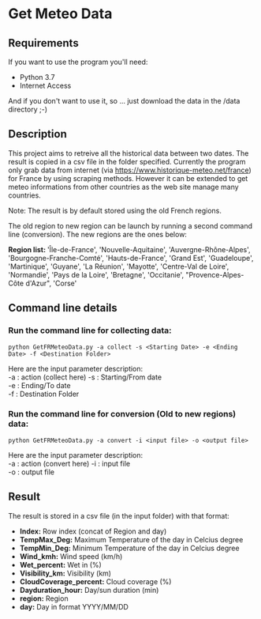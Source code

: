 # Get Meteo Data

## Requirements
If you want to use the program you'll need:  
* Python 3.7  
* Internet Access  

And if you don't want to use it, so ... just download the data in the /data directory ;-)

## Description
This project aims to retreive all the historical data between two dates. The result is copied in a csv file in the folder specified. Currently the program only grab data from internet (via https://www.historique-meteo.net/france) for France by using scraping methods. However it can be extended to get meteo informations from other countries as the web site manage many countries. 

Note: The result is by default stored using the old French regions.  

The old region to new region can be launch by running a second command line (conversion). The new regions are the ones below:  

<B>Region list: </b> 
'Île-de-France', 'Nouvelle-Aquitaine', 'Auvergne-Rhône-Alpes', 'Bourgogne-Franche-Comté', 'Hauts-de-France', 'Grand Est', 'Guadeloupe', 'Martinique', 'Guyane', 'La Réunion', 'Mayotte', 'Centre-Val de Loire', 'Normandie', 'Pays de la Loire', 'Bretagne', 'Occitanie', "Provence-Alpes-Côte d'Azur", 'Corse' 

## Command line details

### Run the command line for collecting data:  
```
python GetFRMeteoData.py -a collect -s <Starting Date> -e <Ending Date> -f <Destination Folder> 
```

Here are the input parameter description:  
-a : action (collect here)
-s : Starting/From date  
-e : Ending/To date  
-f : Destination Folder  

### Run the command line for conversion (Old to new regions) data:  
```
python GetFRMeteoData.py -a convert -i <input file> -o <output file> 
```

Here are the input parameter description:  
-a : action (convert here)
-i : input file  
-o : output file  

## Result
The result is stored in a csv file (in the input folder) with that format:  

* <B>Index:</b> Row index (concat of Region and day)  
* <B>TempMax_Deg:</b> Maximum Temperature of the day in Celcius degree  
* <B>TempMin_Deg:</b> Minimum Temperature of the day in Celcius degree  
* <B>Wind_kmh:</b> Wind speed (km/h)  
* <B>Wet_percent:</b> Wet in (%)  
* <B>Visibility_km:</b> Visibility (km)  
* <B>CloudCoverage_percent:</b> Cloud coverage (%)  
* <B>Dayduration_hour:</b> Day/sun duration (min)  
* <B>region:</b> Region 
* <B>day:</b> Day in format YYYY/MM/DD 

